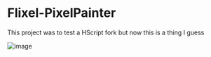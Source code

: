 # Flixel-PixelPainter

This project was to test a HScript fork but now this is a thing I guess

![image](https://github.com/CaptainBaldi/GitHub-PixelPainter/assets/86160807/8da70785-2f91-47d8-b211-9c31c86e416c)
